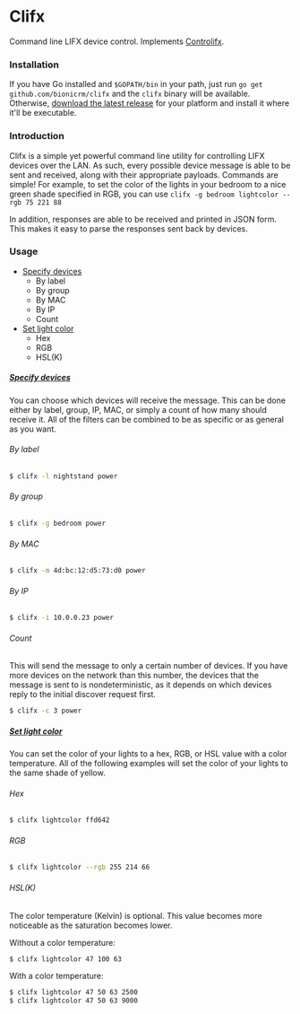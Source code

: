 # Clifx
Command line LIFX device control. Implements [Controlifx](https://github.com/bionicrm/controlifx).

### Installation
If you have Go installed and `$GOPATH/bin` in your path, just run
`go get github.com/bionicrm/clifx` and the `clifx` binary will be available.
Otherwise, [download the latest release](https://github.com/bionicrm/clifx/releases) for your platform and install it where
it'll be executable.

### Introduction
Clifx is a simple yet powerful command line utility for controlling LIFX devices over the LAN. As such, every possible device message is able to be sent and received, along with their appropriate payloads. Commands are simple! For example, to set the color of the lights in your bedroom to a nice green shade specified in RGB, you can use `clifx -g bedroom lightcolor --rgb 75 221 88`

In addition, responses are able to be received and printed in JSON form. This makes it easy to parse the responses sent back by devices.

### Usage
- [Specify devices](#specify-devices)
  - By label
  - By group
  - By MAC
  - By IP
  - Count
- [Set light color](#set-light-color)
  - Hex
  - RGB
  - HSL(K)

##### [Specify devices](#specify-devices)
You can choose which devices will receive the message. This can be done either by label, group, IP, MAC, or simply a count of how many should receive it. All of the filters can be combined to be as specific or as general as you want.

###### By label
```bash
$ clifx -l nightstand power
```

###### By group
```bash
$ clifx -g bedroom power
```

###### By MAC
```bash
$ clifx -m 4d:bc:12:d5:73:d0 power
```

###### By IP
```bash
$ clifx -i 10.0.0.23 power
```

###### Count
This will send the message to only a certain number of devices. If you have more devices on the network than this number, the devices that the message is sent to is nondeterministic, as it depends on which devices reply to the initial discover request first.

```bash
$ clifx -c 3 power
```

##### [Set light color](#set-light-color)
You can set the color of your lights to a hex, RGB, or HSL value with a color temperature. All of the following examples will set the color of your lights to the same shade of yellow.

###### Hex
```bash
$ clifx lightcolor ffd642
```

###### RGB
```bash
$ clifx lightcolor --rgb 255 214 66
```

###### HSL(K)
The color temperature (Kelvin) is optional. This value becomes more noticeable as the saturation becomes lower.

Without a color temperature:
```bash
$ clifx lightcolor 47 100 63
```

With a color temperature:

```bash
$ clifx lightcolor 47 50 63 2500
$ clifx lightcolor 47 50 63 9000
```

